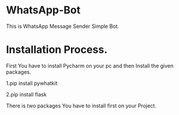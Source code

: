 # WhatsApp-Bot
This is WhatsApp Message Sender Simple Bot.

# Installation Process.
First You have to install Pycharm on your pc and then
Install the given packages. 

1.pip install pywhatkit

2.pip install flask

There is two packages You have to install first on your Project.

